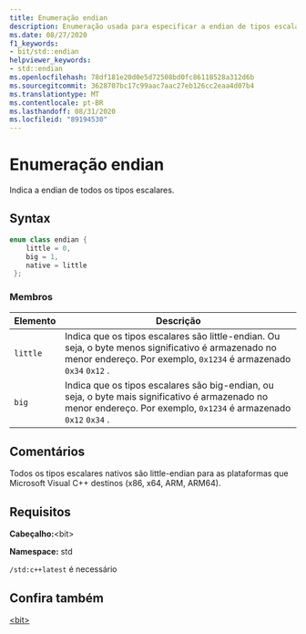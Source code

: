 ```yaml
---
title: Enumeração endian
description: Enumeração usada para especificar a endian de tipos escalares
ms.date: 08/27/2020
f1_keywords:
- bit/std::endian
helpviewer_keywords:
- std::endian
ms.openlocfilehash: 78df181e20d0e5d72508bd0fc86118528a312d6b
ms.sourcegitcommit: 3628707bc17c99aac7aac27eb126cc2eaa4d07b4
ms.translationtype: MT
ms.contentlocale: pt-BR
ms.lasthandoff: 08/31/2020
ms.locfileid: "89194530"
---
```

# <a name="endian-enum"></a>Enumeração endian

Indica a endian de todos os tipos escalares.

## <a name="syntax"></a>Syntax

```cpp
enum class endian {
    little = 0,
    big = 1,
    native = little
 };
```

### <a name="members"></a>Membros

|Elemento|Descrição|
|-|-|
| `little` | Indica que os tipos escalares são little-endian. Ou seja, o byte menos significativo é armazenado no menor endereço. Por exemplo, `0x1234` é armazenado `0x34` `0x12` .  |
| `big` | Indica que os tipos escalares são big-endian, ou seja, o byte mais significativo é armazenado no menor endereço. Por exemplo, `0x1234` é armazenado `0x12` `0x34` .  |

## <a name="remarks"></a>Comentários

Todos os tipos escalares nativos são little-endian para as plataformas que Microsoft Visual C++ destinos (x86, x64, ARM, ARM64).

## <a name="requirements"></a>Requisitos

**Cabeçalho:**\<bit>

**Namespace:** std

`/std:c++latest` é necessário

## <a name="see-also"></a>Confira também

[\<bit>](../standard-library/bit.md)  
